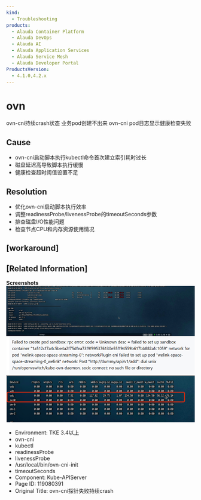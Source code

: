 ```yaml
---
kind:
  - Troubleshooting
products:
  - Alauda Container Platform
  - Alauda DevOps
  - Alauda AI
  - Alauda Application Services
  - Alauda Service Mesh
  - Alauda Developer Portal
ProductsVersion:
  - 4.1.0,4.2.x
---
```

<!-- A type of document that involves encountering a fault, diagnosing it, performing root cause analysis, and providing solutions. -->

# ovn

ovn-cni持续crash状态 业务pod创建不出来 ovn-cni pod日志显示健康检查失败

## Cause
- ovn-cni启动脚本执行kubectl命令首次建立索引耗时过长
- 磁盘延迟高导致脚本执行缓慢
- 健康检查超时阈值设置不足

## Resolution
- 优化ovn-cni启动脚本执行效率
- 调整readinessProbe/livenessProbe的timeoutSeconds参数
- 排查磁盘I/O性能问题
- 检查节点CPU和内存资源使用情况

## [workaround]

## [Related Information]
**Screenshots**
![](assets/ovn-cnitan-zhen-shi-bai-chi-xu-crash/image2022-6-23_11-23-36.png)
![](assets/ovn-cnitan-zhen-shi-bai-chi-xu-crash/image2022-6-23_11-25-55.png)
![](assets/ovn-cnitan-zhen-shi-bai-chi-xu-crash/image2022-6-23_11-27-27.png)
- Environment: TKE 3.4以上
- ovn-cni
- kubectl
- readinessProbe
- livenessProbe
- /usr/local/bin/ovn-cni-init
- timeoutSeconds
- Component: Kube-APIServer
- Page ID: 119080391
- Original Title: ovn-cni探针失败持续crash
